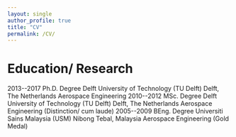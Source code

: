 ```yaml
---
layout: single
author_profile: true
title: "CV"
permalink: /CV/
---
```


# Education/ Research
2013--2017 Ph.D. Degree Delft University of Technology (TU Delft) Delft, The Netherlands Aerospace Engineering
2010--2012 MSc. Degree Delft University of Technology (TU Delft) Delft, The Netherlands Aerospace Engineering (Distinction/ cum laude)
2005--2009 BEng. Degree Universiti Sains Malaysia (USM) Nibong Tebal, Malaysia Aerospace Engineering (Gold Medal)
